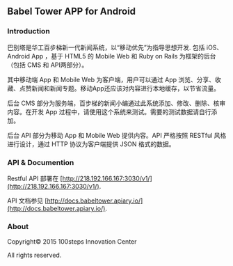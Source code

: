 ## Babel Tower APP for Android ##

### Introduction ###

巴别塔是华工百步梯新一代新闻系统，以“移动优先”为指导思想开发. 包括 iOS、Android App ，基于 HTML5 的 Mobile Web 和 Ruby on Rails 为框架的后台（包括 CMS 和 API两部分）。

其中移动端 App 和 Mobile Web 为客户端，用户可以通过 App 浏览、分享、收藏、点赞新闻和新闻专题。移动App还应该对内容进行本地缓存，以节省流量。

后台 CMS 部分为服务端，百步梯的新闻小编通过此系统添加、修改、删除、核审内容。在开发 App 过程中，请使用这个系统来测试。需要的测试数据请自行添加。

后台 API 部分为移动 App 和 Mobile Web 提供内容。API 严格按照 RESTful 风格进行设计，通过 HTTP 协议为客户端提供 JSON 格式的数据。


### API & Documention ###

Restful API 部署在 [http://218.192.166.167:3030/v1/](http://218.192.166.167:3030/v1/).

API 文档参见  [http://docs.babeltower.apiary.io/](http://docs.babeltower.apiary.io/).


### About ###

Copyright© 2015 100steps Innovation Center
 
All rights reserved.


